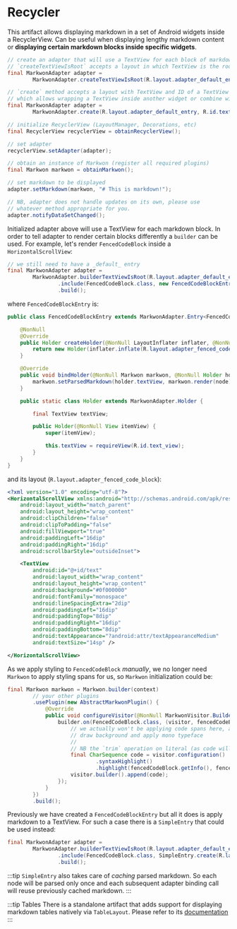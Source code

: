 # Recycler <Badge text="3.0.0" />

<MavenBadge4 :artifact="'recycler'" />

This artifact allows displaying markdown in a set of Android widgets
inside a RecyclerView. Can be useful when displaying lengthy markdown
content or **displaying certain markdown blocks inside specific widgets**.

```java
// create an adapter that will use a TextView for each block of markdown
// `createTextViewIsRoot` accepts a layout in which TextView is the root view
final MarkwonAdapter adapter = 
        MarkwonAdapter.createTextViewIsRoot(R.layout.adapter_default_entry);
```

```java
// `create` method accepts a layout with TextView and ID of a TextView
// which allows wrapping a TextView inside another widget or combine with other widgets
final MarkwonAdapter adapter = 
        MarkwonAdapter.create(R.layout.adapter_default_entry, R.id.text_view);

// initialize RecyclerView (LayoutManager, Decorations, etc)
final RecyclerView recyclerView = obtainRecyclerView();

// set adapter
recyclerView.setAdapter(adapter);

// obtain an instance of Markwon (register all required plugins)
final Markwon markwon = obtainMarkwon();

// set markdown to be displayed
adapter.setMarkdown(markwon, "# This is markdown!");

// NB, adapter does not handle updates on its own, please use
// whatever method appropriate for you.
adapter.notifyDataSetChanged();
```

Initialized adapter above will use a TextView for each markdown block.
In order to tell adapter to render certain blocks differently a `builder` can be used.
For example, let's render `FencedCodeBlock` inside a `HorizontalScrollView`:

```java
// we still need to have a _default_ entry
final MarkwonAdapter adapter =
        MarkwonAdapter.builderTextViewIsRoot(R.layout.adapter_default_entry)
                .include(FencedCodeBlock.class, new FencedCodeBlockEntry())
                .build();
```

where `FencedCodeBlockEntry` is:

```java
public class FencedCodeBlockEntry extends MarkwonAdapter.Entry<FencedCodeBlock, FencedCodeBlockEntry.Holder> {

    @NonNull
    @Override
    public Holder createHolder(@NonNull LayoutInflater inflater, @NonNull ViewGroup parent) {
        return new Holder(inflater.inflate(R.layout.adapter_fenced_code_block, parent, false));
    }

    @Override
    public void bindHolder(@NonNull Markwon markwon, @NonNull Holder holder, @NonNull FencedCodeBlock node) {
        markwon.setParsedMarkdown(holder.textView, markwon.render(node));
    }

    public static class Holder extends MarkwonAdapter.Holder {

        final TextView textView;

        public Holder(@NonNull View itemView) {
            super(itemView);

            this.textView = requireView(R.id.text_view);
        }
    }
}
```

and its layout (`R.layout.adapter_fenced_code_block`):

```xml
<?xml version="1.0" encoding="utf-8"?>
<HorizontalScrollView xmlns:android="http://schemas.android.com/apk/res/android"
    android:layout_width="match_parent"
    android:layout_height="wrap_content"
    android:clipChildren="false"
    android:clipToPadding="false"
    android:fillViewport="true"
    android:paddingLeft="16dip"
    android:paddingRight="16dip"
    android:scrollbarStyle="outsideInset">

    <TextView
        android:id="@+id/text"
        android:layout_width="wrap_content"
        android:layout_height="wrap_content"
        android:background="#0f000000"
        android:fontFamily="monospace"
        android:lineSpacingExtra="2dip"
        android:paddingLeft="16dip"
        android:paddingTop="8dip"
        android:paddingRight="16dip"
        android:paddingBottom="8dip"
        android:textAppearance="?android:attr/textAppearanceMedium"
        android:textSize="14sp" />

</HorizontalScrollView>
```

As we apply styling to `FencedCodeBlock` _manually_, we no longer need
`Markwon` to apply styling spans for us, so `Markwon` initialization could be:

```java
final Markwon markwon = Markwon.builder(context)
        // your other plugins
        .usePlugin(new AbstractMarkwonPlugin() {
            @Override
            public void configureVisitor(@NonNull MarkwonVisitor.Builder builder) {
                builder.on(FencedCodeBlock.class, (visitor, fencedCodeBlock) -> {
                    // we actually won't be applying code spans here, as our custom view will
                    // draw background and apply mono typeface
                    //
                    // NB the `trim` operation on literal (as code will have a new line at the end)
                    final CharSequence code = visitor.configuration()
                            .syntaxHighlight()
                            .highlight(fencedCodeBlock.getInfo(), fencedCodeBlock.getLiteral().trim());
                    visitor.builder().append(code);
                });
            }
        })
        .build();
```

Previously we have created a `FencedCodeBlockEntry` but all it does is apply markdown to a TextView.
For such a case there is a `SimpleEntry` that could be used instead:

```java
final MarkwonAdapter adapter =
        MarkwonAdapter.builderTextViewIsRoot(R.layout.adapter_default_entry)
                .include(FencedCodeBlock.class, SimpleEntry.create(R.layout.adapter_fenced_code_block, R.id.text_view))
                .build();
```

:::tip
`SimpleEntry` also takes care of _caching_ parsed markdown. So each node will be
parsed only once and each subsequent adapter binding call will reuse previously cached markdown.
:::

:::tip Tables
There is a standalone artifact that adds support for displaying markdown tables
natively via `TableLayout`. Please refer to its [documentation](/docs/v4/recycler-table/)
:::